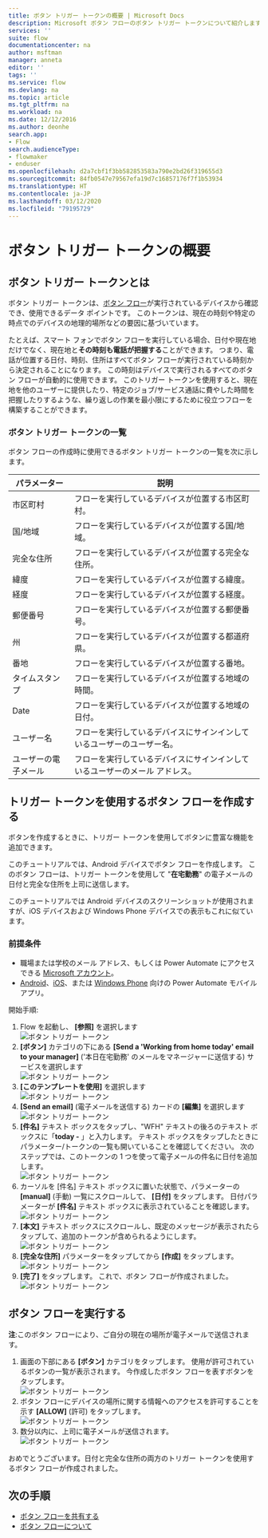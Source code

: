 ```yaml
---
title: ボタン トリガー トークンの概要 | Microsoft Docs
description: Microsoft ボタン フローのボタン トリガー トークンについて紹介します。
services: ''
suite: flow
documentationcenter: na
author: msftman
manager: anneta
editor: ''
tags: ''
ms.service: flow
ms.devlang: na
ms.topic: article
ms.tgt_pltfrm: na
ms.workload: na
ms.date: 12/12/2016
ms.author: deonhe
search.app:
- Flow
search.audienceType:
- flowmaker
- enduser
ms.openlocfilehash: d2a7cbf1f3bb582853583a790e2bd26f319655d3
ms.sourcegitcommit: 84fb0547e79567efa19d7c16857176f7f1b53934
ms.translationtype: HT
ms.contentlocale: ja-JP
ms.lasthandoff: 03/12/2020
ms.locfileid: "79195729"
---
```

# <a name="get-started-with-button-trigger-tokens"></a>ボタン トリガー トークンの概要

## <a name="what-are-button-trigger-tokens"></a>ボタン トリガー トークンとは
ボタン トリガー トークンは、[ボタン フロー](introduction-to-button-flows.md)が実行されているデバイスから確認でき、使用できるデータ ポイントです。 このトークンは、現在の時刻や特定の時点でのデバイスの地理的場所などの要因に基づいています。  

たとえば、スマート フォンでボタン フローを実行している場合、日付や現在地だけでなく、現在地と**その時刻も電話が把握する**ことができます。 つまり、電話が位置する日付、時刻、住所はすべてボタン フローが実行されている時刻から決定されることになります。 この時刻はデバイスで実行されるすべてのボタン フローが自動的に使用できます。 このトリガー トークンを使用すると、現在地を他のユーザーに提供したり、特定のジョブ/サービス通話に費やした時間を把握したりするような、繰り返しの作業を最小限にするために役立つフローを構築することができます。

### <a name="list-of-button-trigger-tokens"></a>ボタン トリガー トークンの一覧
ボタン フローの作成時に使用できるボタン トリガー トークンの一覧を次に示します。

| パラメーター | 説明 |
| --- | --- |
| 市区町村 |フローを実行しているデバイスが位置する市区町村。 |
| 国/地域 |フローを実行しているデバイスが位置する国/地域。 |
| 完全な住所 |フローを実行しているデバイスが位置する完全な住所。 |
| 緯度 |フローを実行しているデバイスが位置する緯度。 |
| 経度 |フローを実行しているデバイスが位置する経度。 |
| 郵便番号 |フローを実行しているデバイスが位置する郵便番号。 |
| 州 |フローを実行しているデバイスが位置する都道府県。 |
| 番地 |フローを実行しているデバイスが位置する番地。 |
| タイムスタンプ |フローを実行しているデバイスが位置する地域の時間。 |
| Date |フローを実行しているデバイスが位置する地域の日付。 |
| ユーザー名 |フローを実行しているデバイスにサインインしているユーザーのユーザー名。 |
| ユーザーの電子メール |フローを実行しているデバイスにサインインしているユーザーのメール アドレス。 |

## <a name="create-a-button-flow-that-uses-trigger-tokens"></a>トリガー トークンを使用するボタン フローを作成する
ボタンを作成するときに、トリガー トークンを使用してボタンに豊富な機能を追加できます。

このチュートリアルでは、Android デバイスでボタン フローを作成します。 このボタン フローは、トリガー トークンを使用して "**在宅勤務**" の電子メールの日付と完全な住所を上司に送信します。

このチュートリアルでは Android デバイスのスクリーンショットが使用されますが、iOS デバイスおよび Windows Phone デバイスでの表示もこれに似ています。

### <a name="prerequisites"></a>前提条件
* 職場または学校のメール アドレス、もしくは Power Automate にアクセスできる [Microsoft アカウント](https://account.microsoft.com/about?refd=www.microsoft.com)。
* [Android](https://aka.ms/flowmobiledocsandroid)、[iOS](https://aka.ms/flowmobiledocsios)、または [Windows Phone](https://aka.ms/flowmobilewindows) 向けの Power Automate モバイル アプリ。

開始手順:

1. Flow を起動し、 **[参照]**   を選択します  
   ![ボタン トリガー トークン](./media/introduction-to-button-trigger-tokens/1.png)  
2. **[ボタン]** カテゴリの下にある **[Send a 'Working from home today' email to your manager]** ('本日在宅勤務' のメールをマネージャーに送信する) サービスを選択します   
   ![ボタン トリガー トークン](./media/introduction-to-button-trigger-tokens/2.png)  
3. **[このテンプレートを使用]** を選択します  
   ![ボタン トリガー トークン](./media/introduction-to-button-trigger-tokens/3.png)  
4. **[Send an email]** (電子メールを送信する) カードの **[編集]** を選択します  
   ![ボタン トリガー トークン](./media/introduction-to-button-trigger-tokens/3-5.png)  
5. **[件名]** テキスト ボックスをタップし、"WFH" テキストの後ろのテキスト ボックスに「**today -** 」と入力します。 テキスト ボックスをタップしたときにパラメーター/トークンの一覧も開いていることを確認してください。 次のステップでは、このトークンの 1 つを使って電子メールの件名に日付を追加します。  
   ![ボタン トリガー トークン](./media/introduction-to-button-trigger-tokens/4.png)  
6. カーソルを [件名] テキスト ボックスに置いた状態で、パラメーターの **[manual]** (手動) 一覧にスクロールして、 **[日付]** をタップします。 日付パラメーターが **[件名]** テキスト ボックスに表示されていることを確認します。  
   ![ボタン トリガー トークン](./media/introduction-to-button-trigger-tokens/6.png)  
7. **[本文]** テキスト ボックスにスクロールし、既定のメッセージが表示されたらタップして、追加のトークンが含められるようにします。  
   ![ボタン トリガー トークン](./media/introduction-to-button-trigger-tokens/7.png)  
8. **[完全な住所]** パラメーターをタップしてから **[作成]** をタップします。  
   ![ボタン トリガー トークン](./media/introduction-to-button-trigger-tokens/8.png)  
9. **[完了]** をタップします。 これで、ボタン フローが作成されました。  
   ![ボタン トリガー トークン](./media/introduction-to-button-trigger-tokens/9.png)  

## <a name="run-the-button-flow"></a>ボタン フローを実行する
**注**:このボタン フローにより、ご自分の現在の場所が電子メールで送信されます。  

1. 画面の下部にある **[ボタン]** カテゴリをタップします。 使用が許可されているボタンの一覧が表示されます。 今作成したボタン フローを表すボタンをタップします。  
   ![ボタン トリガー トークン](./media/introduction-to-button-trigger-tokens/10.png)  
2. ボタン フローにデバイスの場所に関する情報へのアクセスを許可することを示す **[ALLOW]** (許可) をタップします。  
   ![ボタン トリガー トークン](./media/introduction-to-button-trigger-tokens/11.png)  
3. 数分以内に、上司に電子メールが送信されます。  
   ![ボタン トリガー トークン](./media/introduction-to-button-trigger-tokens/12.png)  

おめでとうございます。日付と完全な住所の両方のトリガー トークンを使用するボタン フローが作成されました。 

## <a name="next-steps"></a>次の手順
* [ボタン フローを共有する](share-buttons.md)
* [ボタン フローについて](introduction-to-button-flows.md)
